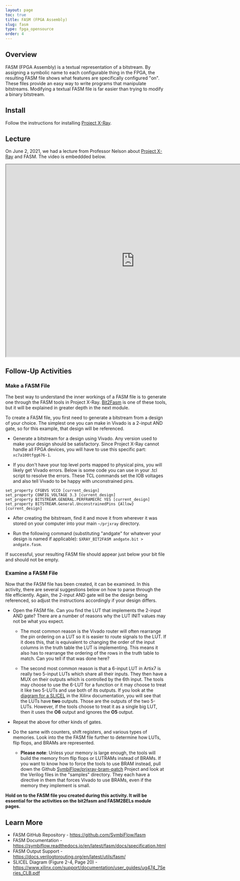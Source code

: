 ```yaml
---
layout: page
toc: true
title: FASM (FPGA Assembly)
slug: fasm
type: fpga_opensource
order: 4
---
```


## Overview

FASM (FPGA Assembly) is a textual representation of a bitstream. By assigning a symbolic name to each configurable thing in the FPGA, the resulting FASM file shows what features are specifically configured "on". These files provide an easy way to write programs that manipulate bitstreams. Modifying a textual FASM file is far easier than trying to modify a binary bitstream.

## Install

Follow the instructions for installing [Project X-Ray](https://byu-cpe.github.io/ComputingBootCamp/tutorials/xray/). 

## Lecture

On June 2, 2021, we had a lecture from Professor Nelson about [Project X-Ray](https://byu-cpe.github.io/ComputingBootCamp/tutorials/xray/) and FASM. The video is embeddded below.

<iframe width="800" height="600" allow="fullscreen" 
src="https://www.youtube.com/embed/6HGN8pQn_jA">
</iframe>

## Follow-Up Activities

### Make a FASM File

The best way to understand the inner workings of a FASM file is to generate one through the FASM tools in Project X-Ray. [Bit2Fasm](https://byu-cpe.github.io/ComputingBootCamp/tutorials/bit2fasm/) is one of these tools, but it will be explained in greater depth in the next module. 

To create a FASM file, you first need to generate a bitstream from a design of your choice. The simplest one you can make in Vivado is a 2-input AND gate, so for this example, that design will be referenced.

* Generate a bitstream for a design using Vivado. Any version used to make your design should be satisfactory. Since Project X-Ray cannot handle all FPGA devices, you will have to use this specific part: <!---`xc7a50tfgg484-1`-->`xc7a100tfgg676-1`.

* If you don't have your top level ports mapped to physical pins, you will likely get Vivado errors. Below is some code you can use in your .tcl script to resolve the errors. These TCL commands set the IOB voltages and also tell Vivado to be happy with unconstrained pins.

```
set_property CFGBVS VCCO [current_design]
set_property CONFIG_VOLTAGE 3.3 [current_design]
set_property BITSTREAM.GENERAL.PERFRAMECRC YES [current_design]
set_property BITSTREAM.General.UnconstrainedPins {Allow} [current_design]
```

* After creating the bitstream, find it and move it from wherever it was stored on your computer into your main `~/prjxray` directory.

* Run the following command (substituting "andgate" for whatever your design is named if applicable): `$XRAY_BIT2FASM andgate.bit > andgate.fasm`.

If successful, your resulting FASM file should appear just below your bit file and should not be empty. 

### Examine a FASM File

Now that the FASM file has been created, it can be examined. In this activity, there are several suggestions below on how to parse through the file efficiently. Again, the 2-input AND gate will be the design being referenced, so adjust the instructions accordingly if your design differs.

* Open the FASM file. Can you find the LUT that implements the 2-input AND gate? There are a number of reasons why the LUT INIT values may not be what you expect.

    * The most common reason is the Vivado router will often rearrange the pin ordering on a LUT so it is easier to route signals to the LUT. If it does this, that is equivalent to changing the order of the input columns in the truth table the LUT is implementing. This means it also has to rearrange the ordering of the rows in the truth table to match. Can you tell if that was done here?

    * The second most common reason is that a 6-input LUT in Artix7 is really two 5-input LUTs which share all their inputs. They then have a MUX on their outputs which is controlled by the 6th input. The tools may choose to use the 6-LUT for a function or it may choose to treat it like two 5-LUTs and use both of its outputs.  If you look at the [diagram for a SLICEL](https://www.xilinx.com/support/documentation/user_guides/ug474_7Series_CLB.pdf) in the Xilinx documentation, you will see that the LUTs have **two** outputs. Those are the outputs of the two 5-LUTs. However, if the tools choose to treat it as a single big LUT, then it uses the **O6** output and ignores the **O5** output.

* Repeat the above for other kinds of gates.

* Do the same with counters, shift registers, and various types of memories. Look into the the FASM file further to determine how LUTs, flip flops, and BRAMs are represented.

    * **Please note**: Unless your memory is large enough, the tools will build the memory from flip flops or LUTRAMs instead of BRAMs. If you want to know how to force the tools to use BRAM instead, pull down the Github [SymbiFlow/prjxray-bram-patch](https://github.com/SymbiFlow/prjxray-bram-patch) Project and look at the Verilog files in the "samples" directory. They each have a directive in them that forces Vivado to use BRAMs, even if the memory they implement is small.

**Hold on to the FASM file you created during this activity. It will be essential for the activities on the bit2fasm and FASM2BELs module pages.**

## Learn More

* FASM GitHub Repository - <https://github.com/SymbiFlow/fasm>
* FASM Documentation - <https://symbiflow.readthedocs.io/en/latest/fasm/docs/specification.html>
* FASM Output Support - <https://docs.verilogtorouting.org/en/latest/utils/fasm/>
* SLICEL Diagram (Figure 2-4, Page 20) - <https://www.xilinx.com/support/documentation/user_guides/ug474_7Series_CLB.pdf>

